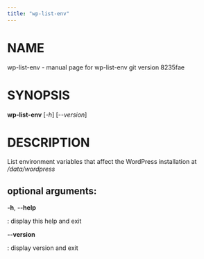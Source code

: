```yaml
---
title: "wp-list-env"
---
```



NAME
====

wp-list-env - manual page for wp-list-env git version 8235fae

SYNOPSIS
========

**wp-list-env** \[*-h*\] \[*\--version*\]

DESCRIPTION
===========

List environment variables that affect the WordPress installation at
*/data/wordpress*

optional arguments:
-------------------

**-h**, **\--help**

:   display this help and exit

**\--version**

:   display version and exit
